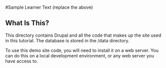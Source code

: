 #Sample Learner Text (replace the above)

## What Is This?

This directory contains Drupal and all the code that makes up the site used in this tutorial. The database is stored in the /data directory.

To use this demo site code, you will need to install it on a web server. You can do this on a local development environment, or any web server you have access to.